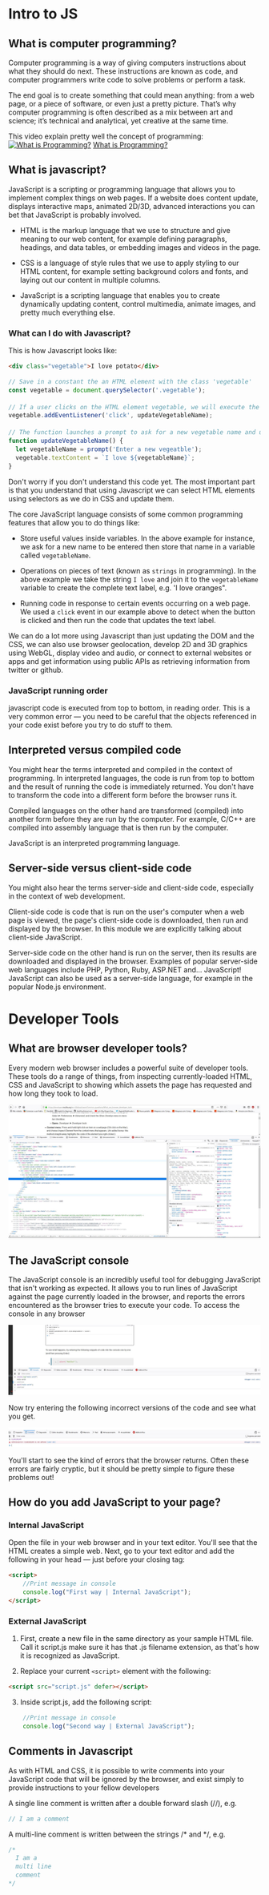 # Intro to JS

## What is computer programming?

Computer programming is a way of giving computers instructions about what they should do next. 
These instructions are known as code, and computer programmers write code to solve problems or perform a task.

The end goal is to create something that could mean anything: from a web page, or a piece of software, or even just a pretty picture. That’s why computer programming is often described as a mix between art and science; it’s technical and analytical, yet creative at the same time.

This video explain pretty well the concept of programming:
[![What is Programming?](http://img.youtube.com/vi/FCMxA3m_Imc/0.jpg)](http://www.youtube.com/watch?v=FCMxA3m_Imc "What is Programming?")
[What is Programming?](https://www.youtube.com/watch?v=FCMxA3m_Imc)

## What is javascript?

JavaScript is a scripting or programming language that allows you to implement complex things on web pages.
If a website does content update, displays interactive maps, animated 2D/3D, advanced interactions you can bet that JavaScript is probably involved.

- HTML is the markup language that we use to structure and give meaning to our web content, for example defining paragraphs, headings, and data tables, or embedding images and videos in the page.

- CSS is a language of style rules that we use to apply styling to our HTML content, for example setting background colors and fonts, and laying out our content in multiple columns.

- JavaScript is a scripting language that enables you to create dynamically updating content, control multimedia, animate images, and pretty much everything else.

### What can I do with Javascript?

This is how Javascript looks like:

```html
<div class="vegetable">I love potato</div>
```

```js
// Save in a constant the an HTML element with the class 'vegetable'
const vegetable = document.querySelector('.vegetable');

// If a user clicks on the HTML element vegetable, we will execute the funcion 'updateVegetableName' 
vegetable.addEventListener('click', updateVegetableName);

// The function launches a prompt to ask for a new vegetable name and updates the content of the HTML element with a new text
function updateVegetableName() {
  let vegetableName = prompt('Enter a new vegeatble');
  vegetable.textContent = `I love ${vegetableName}`;
}
```

Don't worry if you don't understand this code yet. The most important part is that you understand that using Javascript we can select HTML elements using selectors as we do in CSS and update them.

The core JavaScript language consists of some common programming features that allow you to do things like:

- Store useful values inside variables. In the above example for instance, we ask for a new name to be entered then store that name in a variable called `vegetableName`.
    
- Operations on pieces of text (known as `strings` in programming). In the above example we take the string `I love` and join it to the `vegetableName` variable to create the complete text label, e.g. 'I love oranges".
    
- Running code in response to certain events occurring on a web page. We used a `click` event in our example above to detect when the button is clicked and then run the code that updates the text label.

We can do a lot more using Javascript than just updating the DOM and the CSS, we can also use browser geolocation, develop 2D and 3D graphics using WebGL, display video and audio, or connect to external websites or apps and get information using public APIs as retrieving information from twitter or github.

### JavaScript running order

javascript code is executed from top to bottom, in reading order. This is a very common error — you need to be careful that the objects referenced in your code exist before you try to do stuff to them.


## Interpreted versus compiled code

You might hear the terms interpreted and compiled in the context of programming. In interpreted languages, the code is run from top to bottom and the result of running the code is immediately returned. You don't have to transform the code into a different form before the browser runs it.

Compiled languages on the other hand are transformed (compiled) into another form before they are run by the computer. For example, C/C++ are compiled into assembly language that is then run by the computer.

JavaScript is an interpreted programming language.

## Server-side versus client-side code

You might also hear the terms server-side and client-side code, especially in the context of web development.

Client-side code is code that is run on the user's computer when a web page is viewed, the page's client-side code is downloaded, then run and displayed by the browser. In this module we are explicitly talking about client-side JavaScript.

Server-side code on the other hand is run on the server, then its results are downloaded and displayed in the browser. 
Examples of popular server-side web languages include PHP, Python, Ruby, ASP.NET and... JavaScript! JavaScript can also be used as a server-side language, for example in the popular Node.js environment.

# Developer Tools

## What are browser developer tools?

Every modern web browser includes a powerful suite of developer tools. These tools do a range of things, from inspecting currently-loaded HTML, CSS and JavaScript to showing which assets the page has requested and how long they took to load. 

![devTool](./assets/DevTools.jpg)

## The JavaScript console

The JavaScript console is an incredibly useful tool for debugging JavaScript that isn't working as expected. 
It allows you to run lines of JavaScript against the page currently loaded in the browser, and reports the errors encountered as the browser tries to execute your code.
To access the console in any browser
 
![console](./assets/DevTool-Console.jpg)

Now try entering the following incorrect versions of the code and see what you get.

![error-console](./assets/DevTool-ErrorConsole.jpg)

You'll start to see the kind of errors that the browser returns. Often these errors are fairly cryptic, but it should be pretty simple to figure these problems out!


## How do you add JavaScript to your page?

### Internal JavaScript
Open the file in your web browser and in your text editor. You'll see that the HTML creates a simple web.
Next, go to your text editor and add the following in your head — just before your closing </head> tag: 

```html
<script>
    //Print message in console
    console.log("First way | Internal JavaScript");
</script>
```

### External JavaScript

1. First, create a new file in the same directory as your sample HTML file. 
Call it script.js make sure it has that .js filename extension,
as that's how it is recognized as JavaScript.

2. Replace your current `<script>` element with the following:

```html
<script src="script.js" defer></script>
```


3. Inside script.js, add the following script: 
```javascript
    //Print message in console
    console.log("Second way | External JavaScript");
```

## Comments in Javascript

As with HTML and CSS, it is possible to write comments into your JavaScript code that will be ignored by the browser, and exist simply to provide instructions to your fellow developers 

A single line comment is written after a double forward slash (//), e.g. 

```javascript
// I am a comment
```

A multi-line comment is written between the strings /* and */, e.g. 

```javascript
/*
  I am a
  multi line
  comment
*/

```
